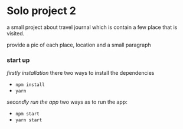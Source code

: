 # Solo project 2

a small project about travel journal which is contain a few place that is visited.

provide a pic of each place, location and a small paragraph 

### start up 
_firstly installation_
there two ways to install the dependencies
* `npm install` 
* `yarn`

_secondly run the app_
two ways as to run the app: 
* `npm start`
* `yarn start`

